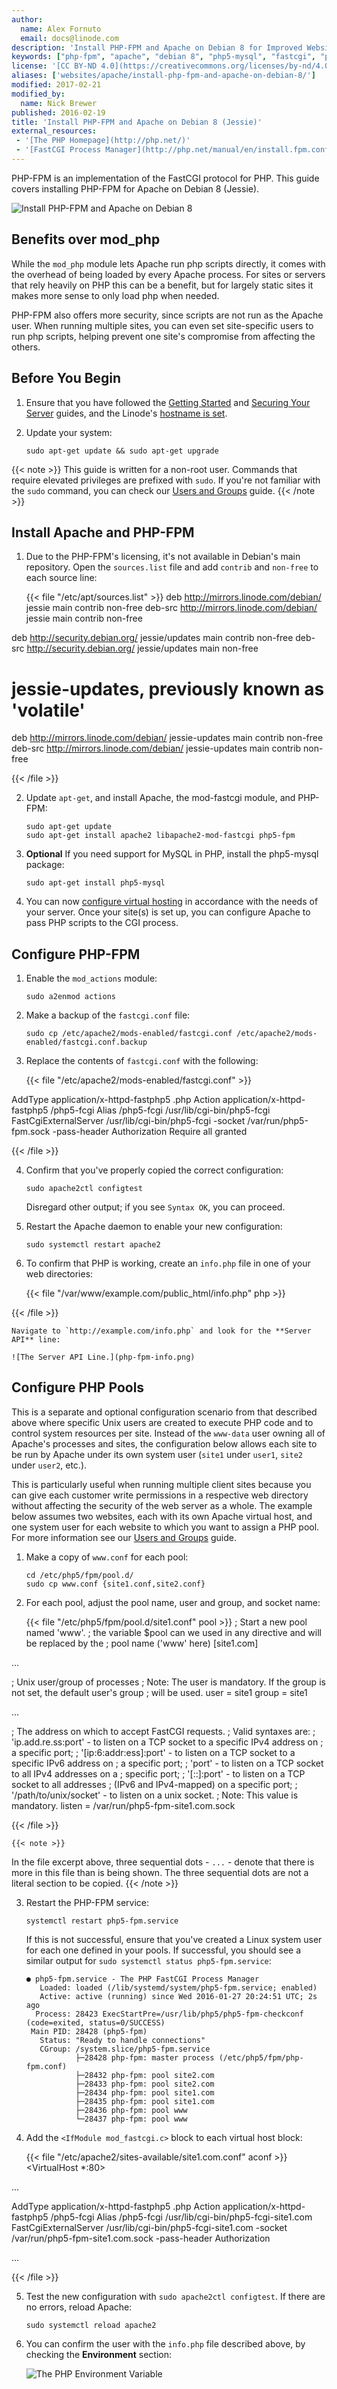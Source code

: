 ```yaml
---
author:
  name: Alex Fornuto
  email: docs@linode.com
description: 'Install PHP-FPM and Apache on Debian 8 for Improved Website Agility and Security'
keywords: ["php-fpm", "apache", "debian 8", "php5-mysql", "fastcgi", "php", "cgi", "mod_php", "php pool"]
license: '[CC BY-ND 4.0](https://creativecommons.org/licenses/by-nd/4.0)'
aliases: ['websites/apache/install-php-fpm-and-apache-on-debian-8/']
modified: 2017-02-21
modified_by:
  name: Nick Brewer
published: 2016-02-19
title: 'Install PHP-FPM and Apache on Debian 8 (Jessie)'
external_resources:
 - '[The PHP Homepage](http://php.net/)'
 - '[FastCGI Process Manager](http://php.net/manual/en/install.fpm.configuration.php)'
---
```


PHP-FPM is an implementation of the FastCGI protocol for PHP. This guide covers installing PHP-FPM for Apache on Debian 8 (Jessie).

![Install PHP-FPM and Apache on Debian 8](install-php-fpm-and-apache-on-debian-8.png)

## Benefits over mod_php

While the `mod_php` module lets Apache run php scripts directly, it comes with the overhead of being loaded by every Apache process. For sites or servers that rely heavily on PHP this can be a benefit, but for largely static sites it makes more sense to only load php when needed.

PHP-FPM also offers more security, since scripts are not run as the Apache user. When running multiple sites, you can even set site-specific users to run php scripts, helping prevent one site's compromise from affecting the others.



## Before You Begin

1.  Ensure that you have followed the [Getting Started](/docs/getting-started) and [Securing Your Server](/docs/security/securing-your-server) guides, and the Linode's [hostname is set](/docs/getting-started#setting-the-hostname).

2.  Update your system:

        sudo apt-get update && sudo apt-get upgrade

{{< note >}}
This guide is written for a non-root user. Commands that require elevated privileges are prefixed with `sudo`. If you're not familiar with the `sudo` command, you can check our [Users and Groups](/docs/tools-reference/linux-users-and-groups) guide.
{{< /note >}}

## Install Apache and PHP-FPM

1.  Due to the PHP-FPM's licensing, it's not available in Debian's main repository. Open the `sources.list` file and add `contrib` and `non-free` to each source line:

    {{< file "/etc/apt/sources.list" >}}
deb http://mirrors.linode.com/debian/ jessie main contrib non-free
deb-src http://mirrors.linode.com/debian/ jessie main contrib non-free

deb http://security.debian.org/ jessie/updates main contrib non-free
deb-src http://security.debian.org/ jessie/updates main non-free

# jessie-updates, previously known as 'volatile'
deb http://mirrors.linode.com/debian/ jessie-updates main contrib non-free
deb-src http://mirrors.linode.com/debian/ jessie-updates main contrib non-free

{{< /file >}}


2.  Update `apt-get`, and install Apache, the mod-fastcgi module, and PHP-FPM:

        sudo apt-get update
        sudo apt-get install apache2 libapache2-mod-fastcgi php5-fpm

3.  **Optional** If you need support for MySQL in PHP, install the php5-mysql package:

        sudo apt-get install php5-mysql

4.  You can now [configure virtual hosting](/docs/web-servers/apache/apache-web-server-debian-8#configure-apache-for-virtual-hosting) in accordance with the needs of your server. Once your site(s) is set up, you can configure Apache to pass PHP scripts to the CGI process.

## Configure PHP-FPM

1.  Enable the `mod_actions` module:

        sudo a2enmod actions

2.  Make a backup of the `fastcgi.conf` file:

        sudo cp /etc/apache2/mods-enabled/fastcgi.conf /etc/apache2/mods-enabled/fastcgi.conf.backup

3.  Replace the contents of `fastcgi.conf` with the following:

    {{< file "/etc/apache2/mods-enabled/fastcgi.conf" >}}
<IfModule mod_fastcgi.c>
    AddType application/x-httpd-fastphp5 .php
    Action application/x-httpd-fastphp5 /php5-fcgi
    Alias /php5-fcgi /usr/lib/cgi-bin/php5-fcgi
    FastCgiExternalServer /usr/lib/cgi-bin/php5-fcgi -socket /var/run/php5-fpm.sock -pass-header Authorization
    <Directory /usr/lib/cgi-bin>
        Require all granted
    </Directory>
</IfModule>

{{< /file >}}


4.  Confirm that you've properly copied the correct configuration:

        sudo apache2ctl configtest

    Disregard other output; if you see `Syntax OK`, you can proceed.

5.  Restart the Apache daemon to enable your new configuration:

        sudo systemctl restart apache2

6.  To confirm that PHP is working, create an `info.php` file in one of your web directories:

    {{< file "/var/www/example.com/public_html/info.php" php >}}
<?php phpinfo(); ?>

{{< /file >}}


    Navigate to `http://example.com/info.php` and look for the **Server API** line:

    ![The Server API Line.](php-fpm-info.png)

## Configure PHP Pools

This is a separate and optional configuration scenario from that described above where specific Unix users are created to execute PHP code and to control system resources per site. Instead of the `www-data` user owning all of Apache's processes and sites, the configuration below allows each site to be run by Apache under its own system user (`site1` under `user1`, `site2` under `user2`, etc.).

This is particularly useful when running multiple client sites because you can give each customer write permissions in a respective web directory without affecting the security of the web server as a whole. The example below assumes two websites, each with its own Apache virtual host, and one system user for each website to which you want to assign a PHP pool. For more information see our [Users and Groups](/docs/tools-reference/linux-users-and-groups) guide.

1.  Make a copy of `www.conf` for each pool:

        cd /etc/php5/fpm/pool.d/
        sudo cp www.conf {site1.conf,site2.conf}

2.  For each pool, adjust the pool name, user and group, and socket name:

    {{< file "/etc/php5/fpm/pool.d/site1.conf" pool >}}
; Start a new pool named 'www'.
; the variable $pool can we used in any directive and will be replaced by the
; pool name ('www' here)
[site1.com]

...

; Unix user/group of processes
; Note: The user is mandatory. If the group is not set, the default user's group
;       will be used.
user = site1
group = site1

...

; The address on which to accept FastCGI requests.
; Valid syntaxes are:
;   'ip.add.re.ss:port'    - to listen on a TCP socket to a specific IPv4 address on
;                            a specific port;
;   '[ip:6:addr:ess]:port' - to listen on a TCP socket to a specific IPv6 address on
;                            a specific port;
;   'port'                 - to listen on a TCP socket to all IPv4 addresses on a
;                            specific port;
;   '[::]:port'            - to listen on a TCP socket to all addresses
;                            (IPv6 and IPv4-mapped) on a specific port;
;   '/path/to/unix/socket' - to listen on a unix socket.
; Note: This value is mandatory.
listen = /var/run/php5-fpm-site1.com.sock

{{< /file >}}


    {{< note >}}
In the file excerpt above, three sequential dots - `...`  - denote that there is more in this file than is being shown. The three sequential dots are not a literal section to be copied.
{{< /note >}}

3.  Restart the PHP-FPM service:

        systemctl restart php5-fpm.service

    If this is not successful, ensure that you've created a Linux system user for each one defined in your pools. If successful, you should see a similar output for `sudo systemctl status php5-fpm.service`:

        ● php5-fpm.service - The PHP FastCGI Process Manager
           Loaded: loaded (/lib/systemd/system/php5-fpm.service; enabled)
           Active: active (running) since Wed 2016-01-27 20:24:51 UTC; 2s ago
          Process: 28423 ExecStartPre=/usr/lib/php5/php5-fpm-checkconf (code=exited, status=0/SUCCESS)
         Main PID: 28428 (php5-fpm)
           Status: "Ready to handle connections"
           CGroup: /system.slice/php5-fpm.service
                   ├─28428 php-fpm: master process (/etc/php5/fpm/php-fpm.conf)
                   ├─28432 php-fpm: pool site2.com
                   ├─28433 php-fpm: pool site2.com
                   ├─28434 php-fpm: pool site1.com
                   ├─28435 php-fpm: pool site1.com
                   ├─28436 php-fpm: pool www
                   └─28437 php-fpm: pool www

4.  Add the `<IfModule mod_fastcgi.c>` block to each virtual host block:

    {{< file "/etc/apache2/sites-available/site1.com.conf" aconf >}}
<VirtualHost *:80>

...

<IfModule mod_fastcgi.c>
    AddType application/x-httpd-fastphp5 .php
    Action application/x-httpd-fastphp5 /php5-fcgi
    Alias /php5-fcgi /usr/lib/cgi-bin/php5-fcgi-site1.com
    FastCgiExternalServer /usr/lib/cgi-bin/php5-fcgi-site1.com -socket /var/run/php5-fpm-site1.com.sock -pass-header Authorization
</IfModule>

...

{{< /file >}}


5.  Test the new configuration with `sudo apache2ctl configtest`. If there are no errors, reload Apache:

        sudo systemctl reload apache2

6.  You can confirm the user with the `info.php` file described above, by checking the **Environment** section:

    ![The PHP Environment Variable](php-fpm-env.png)
